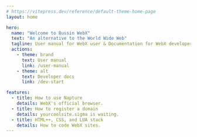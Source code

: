 ```yaml
---
# https://vitepress.dev/reference/default-theme-home-page
layout: home

hero:
  name: "Welcome to Bussin WebX"
  text: "An alternative to the World Wide Web"
  tagline: User manual for WebX user & Documentation for WebX developers
  actions:
    - theme: brand
      text: User manual
      link: /user-manual
    - theme: alt
      text: Developer docs
      link: /dev-start

features:
  - title: How to use Napture
    details: WebX's official browser.
  - title: How to register a domain
    details: yourcoolsite.sigma is waiting.
  - title: HTML++, CSS, and LUA stack
    details: How to code WebX sites.
---
```


